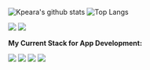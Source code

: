 ![Kpeara's github stats](https://github-readme-stats.vercel.app/api?username=kpeara&show_icons=true&theme=radical)
![Top Langs](https://github-readme-stats.vercel.app/api/top-langs/?username=kpeara&theme=radical&layout=compact)

![](https://img.shields.io/badge/OS-*nix/windows-informational?style=flat-square&logo=linux&logoColor=white&color=black)
![](https://img.shields.io/badge/Editor-vim/vscode/intellij-informational?style=flat-square&logo=vim&logoColor=white&color=black)

<strong>My Current Stack for App Development:</strong>

![](https://img.shields.io/badge/Backend-java_spring/node_express-informational?style=flat-square&logoColor=white&logo=spring&color=black)
![](https://img.shields.io/badge/Frontend-react/angular-informational?style=flat-square&logoColor=white&logo=react&color=black)
![](https://img.shields.io/badge/State_Management-redux-informational?style=flat-square&logoColor=white&logo=redux&color=black)
![](https://img.shields.io/badge/DBMS-postgres-informational?style=flat-square&logoColor=white&color=black)

<!--
Consider Adding: LinkedIn under a section called Contact Me
Consider adding your personal site under a section called: My site (made with react and github pages (gatsby? might help with speed))
-->

<!-- consider this red color: FF5262 -->

<!-- might remove angular, depending on if I use it during work -->

<!-- Add Apache once you get confident using HTTP Service) -->

